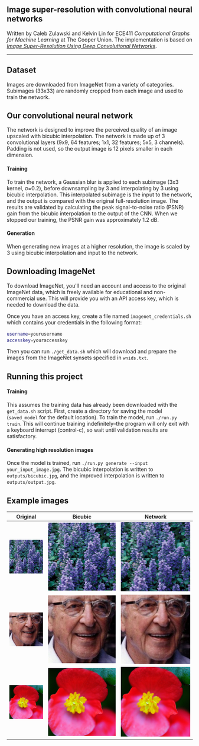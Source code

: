 ## Image super-resolution with convolutional neural networks

Written by Caleb Zulawski and Kelvin Lin for ECE411 *Computational Graphs for Machine Learning* at The Cooper Union.
The implementation is based on [*Image Super-Resolution Using Deep
Convolutional Networks*](https://arxiv.org/pdf/1501.00092v3.pdf).

---

## Dataset
Images are downloaded from ImageNet from a variety of categories.  Subimages (33x33) are randomly cropped from each image and used to train the network.

## Our convolutional neural network
The network is designed to improve the perceived quality of an image upscaled with bicubic interpolation.  The network is made up of 3 convolutional layers (9x9, 64 features; 1x1, 32 features; 5x5, 3 channels).  Padding is not used, so the output image is 12 pixels smaller in each dimension.
#### Training
To train the network, a Gaussian blur is applied to each subimage (3x3 kernel, σ=0.2), before downsampling by 3 and interpolating by 3 using bicubic interpolation.  This interpolated subimage is the input to the network, and the output is compared with the original full-resolution image.  The results are validated by calculating the peak signal-to-noise ratio (PSNR) gain from the bicubic interpolation to the output of the CNN.  When we stopped our training, the PSNR gain was approximately 1.2 dB. 
#### Generation
When generating new images at a higher resolution, the image is scaled by 3 using bicubic interpolation and input to the network.

## Downloading ImageNet
To download ImageNet, you'll need an account and access to the original ImageNet data, which is freely available for educational and non-commercial use.  This will provide you with an API access key, which is needed to download the data.

Once you have an access key, create a file named `imagenet_credentials.sh` which contains your credentials in the following format:

```bash
username=yourusername
accesskey=youraccesskey
```

Then you can run `./get_data.sh` which will download and prepare the images from the ImageNet synsets specified in `wnids.txt`.

## Running this project
#### Training
This assumes the training data has already been downloaded with the `get_data.sh` script.  First, create a directory for saving the model (`saved_model` for the default location).  To train the model, run `./run.py train`.  This will continue training indefinitely–the program will only exit with a keyboard interrupt (control-c), so wait until validation results are satisfactory.
#### Generating high resolution images
Once the model is trained, run `./run.py generate --input your_input_image.jpg`.  The bicubic interpolation is written to `outputs/bicubic.jpg`, and the improved interpolation is written to `outputs/output.jpg`.

## Example images

[01-input]: img/01-input.jpg
[01-bicubic]: img/01-bicubic.jpg
[01-output]: img/01-output.jpg
[02-input]: img/02-input.jpg
[02-bicubic]: img/02-bicubic.jpg
[02-output]: img/02-output.jpg
[03-input]: img/03-input.jpg
[03-bicubic]: img/03-bicubic.jpg
[03-output]: img/03-output.jpg


| Original    | Bicubic       | Network      |
| ----------- | ------------- | ------------ |
| ![01-input] | ![01-bicubic] | ![01-output] |
| ![02-input] | ![02-bicubic] | ![02-output] |
| ![03-input] | ![03-bicubic] | ![03-output] |
